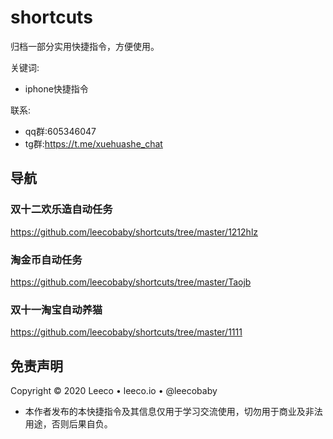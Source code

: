 # shortcuts
归档一部分实用快捷指令，方便使用。

关键词:
- iphone快捷指令

联系:
- qq群:605346047
- tg群:https://t.me/xuehuashe_chat


## 导航

### 双十二欢乐造自动任务
https://github.com/leecobaby/shortcuts/tree/master/1212hlz

### 淘金币自动任务
https://github.com/leecobaby/shortcuts/tree/master/Taojb

### 双十一淘宝自动养猫
https://github.com/leecobaby/shortcuts/tree/master/1111

## 免责声明
Copyright © 2020 Leeco • leeco.io • @leecobaby
- 本作者发布的本快捷指令及其信息仅用于学习交流使用，切勿用于商业及非法用途，否则后果自负。
